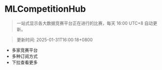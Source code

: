 # MLCompetitionHub

> 一站式显示各大数据竞赛平台正在进行的比赛，每天 16:00 UTC+8 自动更新。
  
> 更新时间: 2025-01-31T16:00:18+0800 

* 多家竞赛平台
* 多种订阅方式
* 下拉查看更多